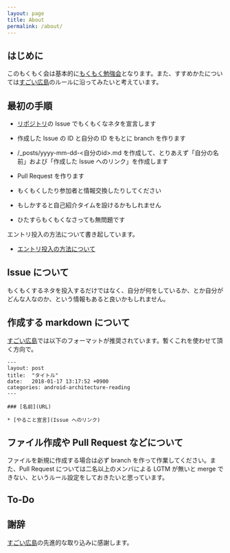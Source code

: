 ```yaml
---
layout: page
title: About
permalink: /about/
---
```


はじめに
-------------------

このもくもく会は基本的に[もくもく勉強会](http://www.1x1.jp/blog/2013/12/lets-try-moku-moku-study-event.html)となります。また、すすめかたについては[すごい広島](http://great-h.github.io/rule.html)のルールに沿ってみたいと考えています。

最初の手順
------------------

+ [リポジトリ](https://github.com/OkinawaDevOps/okinawadevops.github.com)の Issue でもくもくなネタを宣言します
+ 作成した Issue の ID と自分の ID をもとに branch を作ります
+ /_posts/yyyy-mm-dd-<自分のid>.md を作成して、とりあえず「自分の名前」および「作成した Issue へのリンク」を作成します
+ Pull Request を作ります
+ もくもくしたり参加者と情報交換したりしてください
+ もしかすると自己紹介タイムを設けるかもしれません

+ ひたすらもくもくなさっても無問題です

エントリ投入の方法について書き起しています。

- [エントリ投入の方法について](https://tapbot-mokumoku.github.io/mokumoku/2018/01/18/yamane.html)

Issue について
------------------

もくもくするネタを投入するだけではなく、自分が何をしているか、とか自分がどんな人なのか、という情報もあると良いかもしれません。

作成する markdown について
------------------

[すごい広島](http://great-h.github.io/rule.html)では以下のフォーマットが推奨されています。暫くこれを使わせて頂く方向で。

```
---
layout: post
title:  "タイトル"
date:   2018-01-17 13:17:52 +0900
categories: android-architecture-reading
---

### [名前](URL)
    
* [やること宣言](Issue へのリンク)
```

ファイル作成や Pull Request などについて
-------------------

ファイルを新規に作成する場合は必ず branch を作って作業してください。また、Pull Request については二名以上のメンバによる LGTM が無いと merge できない、というルール設定をしておきたいと思っています。

## To-Do

## 謝辞

[すごい広島](http://great-h.github.io/rule.html)の先進的な取り込みに感謝します。
